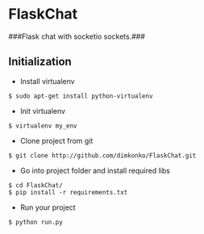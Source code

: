 FlaskChat
=========

###Flask chat with socketio sockets.###

## Initialization

* Install virtualenv

`$ sudo apt-get install python-virtualenv`

* Init virtualenv

`$ virtualenv my_env`

* Clone project from git

`$ git clone http://github.com/dimkonko/FlaskChat.git`

* Go into project folder and install required libs

```
$ cd FlaskChat/ 
$ pip install -r requirements.txt
```

* Run your project

`$ python run.py`
